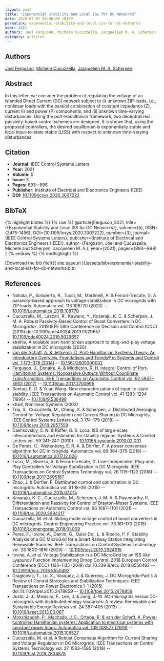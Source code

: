 ```yaml
---
layout: post
title: "Exponential Stability and Local ISS for DC Networks"
date: 2020-07-07 00:00:00 +0100
permalink: exponential-stability-and-local-iss-for-dc-networks
year: 2021
authors: Joel Ferguson, Michele Cucuzzella, Jacquelien M. A. Scherpen
category: articles
---
```

 
## Authors
[Joel Ferguson](authors/joel-ferguson), [Michele Cucuzzella](authors/michele-cucuzzella), [Jacquelien M. A. Scherpen](authors/jacquelien-m-a-scherpen)
 
## Abstract
In this letter, we consider the problem of regulating the voltage of an islanded Direct Current (DC) network subject to (i) unknown ZIP-loads, i.e., nonlinear loads with the parallel combination of constant impedance (Z), current (I) and power (P) components, and (ii) unknown time-varying disturbances. Using the port-Hamiltonian framework, two decentralized passivity-based control schemes are designed. It is shown that, using the proposed controllers, the desired equilibrium is exponentially stable and local input-to-state stable (LISS) with respect to unknown time-varying disturbances.
 
## Citation
- **Journal:** IEEE Control Systems Letters
- **Year:** 2021
- **Volume:** 5
- **Issue:** 3
- **Pages:** 893--898
- **Publisher:** Institute of Electrical and Electronics Engineers (IEEE)
- **DOI:** [10.1109/lcsys.2020.3007222](https://doi.org/10.1109/lcsys.2020.3007222)
 
## BibTeX
{% highlight bibtex %}
{% raw %}
@article{Ferguson_2021,
  title={{Exponential Stability and Local ISS for DC Networks}},
  volume={5},
  ISSN={2475-1456},
  DOI={10.1109/lcsys.2020.3007222},
  number={3},
  journal={IEEE Control Systems Letters},
  publisher={Institute of Electrical and Electronics Engineers (IEEE)},
  author={Ferguson, Joel and Cucuzzella, Michele and Scherpen, Jacquelien M. A.},
  year={2021},
  pages={893--898}
}
{% endraw %}
{% endhighlight %}
 
[Download the bib file]({{ site.baseurl }}/assets/bib/exponential-stability-and-local-iss-for-dc-networks.bib)
 
## References
- Nahata, P., Soloperto, R., Tucci, M., Martinelli, A. & Ferrari-Trecate, G. A passivity-based approach to voltage stabilization in DC microgrids with ZIP loads. Automatica vol. 113 108770 (2020) -- [10.1016/j.automatica.2019.108770](https://doi.org/10.1016/j.automatica.2019.108770)
- Cucuzzella, M., Lazzari, R., Kawano, Y., Kosaraju, K. C. & Scherpen, J. M. A. Robust Passivity-Based Control of Boost Converters in DC Microgrids⋆. 2019 IEEE 58th Conference on Decision and Control (CDC) (2019) doi:10.1109/cdc40024.2019.9029657 -- [10.1109/cdc40024.2019.9029657](https://doi.org/10.1109/cdc40024.2019.9029657)
- strehle, A scalable port-hamiltonian approach to plug-and-play voltage stabilization in DC microgrids (2020)
- [van der Schaft, A. & Jeltsema, D. Port-Hamiltonian Systems Theory: An Introductory Overview. Foundations and Trends® in Systems and Control vol. 1 173–378 (2014)](port-hamiltonian-systems-theory-an-introductory-overview) -- [10.1561/2600000002](https://doi.org/10.1561/2600000002)
- [Ferguson, J., Donaire, A. & Middleton, R. H. Integral Control of Port-Hamiltonian Systems: Nonpassive Outputs Without Coordinate Transformation. IEEE Transactions on Automatic Control vol. 62 5947–5953 (2017)](integral-control-of-port-hamiltonian-systems-nonpassive-outputs-without-coordinate-transformation) -- [10.1109/tac.2017.2700995](https://doi.org/10.1109/tac.2017.2700995)
- Sontag, E. D. & Yuan Wang. New characterizations of input-to-state stability. IEEE Transactions on Automatic Control vol. 41 1283–1294 (1996) -- [10.1109/9.536498](https://doi.org/10.1109/9.536498)
- khalil, Nonlinear Systems (2002)
- Trip, S., Cucuzzella, M., Cheng, X. & Scherpen, J. Distributed Averaging Control for Voltage Regulation and Current Sharing in DC Microgrids. IEEE Control Systems Letters vol. 3 174–179 (2019) -- [10.1109/lcsys.2018.2857559](https://doi.org/10.1109/lcsys.2018.2857559)
- Dashkovskiy, S. N. & Rüffer, B. S. Local ISS of large-scale interconnections and estimates for stability regions. Systems &amp; Control Letters vol. 59 241–247 (2010) -- [10.1016/j.sysconle.2010.02.001](https://doi.org/10.1016/j.sysconle.2010.02.001)
- De Persis, C., Weitenberg, E. R. A. & Dörfler, F. A power consensus algorithm for DC microgrids. Automatica vol. 89 364–375 (2018) -- [10.1016/j.automatica.2017.12.026](https://doi.org/10.1016/j.automatica.2017.12.026)
- Tucci, M., Riverso, S. & Ferrari-Trecate, G. Line-Independent Plug-and-Play Controllers for Voltage Stabilization in DC Microgrids. IEEE Transactions on Control Systems Technology vol. 26 1115–1123 (2018) -- [10.1109/tcst.2017.2695167](https://doi.org/10.1109/tcst.2017.2695167)
- Zhao, J. & Dörfler, F. Distributed control and optimization in DC microgrids. Automatica vol. 61 18–26 (2015) -- [10.1016/j.automatica.2015.07.015](https://doi.org/10.1016/j.automatica.2015.07.015)
- Kosaraju, K. C., Cucuzzella, M., Scherpen, J. M. A. & Pasumarthy, R. Differentiation and Passivity for Control of Brayton–Moser Systems. IEEE Transactions on Automatic Control vol. 66 1087–1101 (2021) -- [10.1109/tac.2020.2994317](https://doi.org/10.1109/tac.2020.2994317)
- Cucuzzella, M. et al. Sliding mode voltage control of boost converters in DC microgrids. Control Engineering Practice vol. 73 161–170 (2018) -- [10.1016/j.conengprac.2018.01.009](https://doi.org/10.1016/j.conengprac.2018.01.009)
- Perez, F., Iovine, A., Damm, G., Galai-Dol, L. & Ribeiro, P. F. Stability Analysis of a DC MicroGrid for a Smart Railway Station Integrating Renewable Sources. IEEE Transactions on Control Systems Technology vol. 28 1802–1816 (2020) -- [10.1109/tcst.2019.2924615](https://doi.org/10.1109/tcst.2019.2924615)
- Iovine, A. et al. Voltage Stabilization in a DC MicroGrid by an ISS-like Lyapunov Function implementing Droop Control. 2018 European Control Conference (ECC) 1130–1135 (2018) doi:10.23919/ecc.2018.8550492 -- [10.23919/ecc.2018.8550492](https://doi.org/10.23919/ecc.2018.8550492)
- Dragicevic, T., Lu, X., Vasquez, J. & Guerrero, J. DC Microgrids–Part I: A Review of Control Strategies and Stabilization Techniques. IEEE Transactions on Power Electronics 1–1 (2015) doi:10.1109/tpel.2015.2478859 -- [10.1109/tpel.2015.2478859](https://doi.org/10.1109/tpel.2015.2478859)
- Justo, J. J., Mwasilu, F., Lee, J. & Jung, J.-W. AC-microgrids versus DC-microgrids with distributed energy resources: A review. Renewable and Sustainable Energy Reviews vol. 24 387–405 (2013) -- [10.1016/j.rser.2013.03.067](https://doi.org/10.1016/j.rser.2013.03.067)
- [Monshizadeh, P., Machado, J. E., Ortega, R. & van der Schaft, A. Power-controlled Hamiltonian systems: Application to electrical systems with constant power loads. Automatica vol. 109 108527 (2019)](power-controlled-hamiltonian-systems-application-to-electrical-systems-with-constant-power-loads) -- [10.1016/j.automatica.2019.108527](https://doi.org/10.1016/j.automatica.2019.108527)
- Cucuzzella, M. et al. A Robust Consensus Algorithm for Current Sharing and Voltage Regulation in DC Microgrids. IEEE Transactions on Control Systems Technology vol. 27 1583–1595 (2019) -- [10.1109/tcst.2018.2834878](https://doi.org/10.1109/tcst.2018.2834878)

